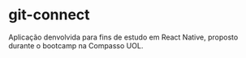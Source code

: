 # git-connect
Aplicação denvolvida para fins de estudo em React Native, proposto durante o bootcamp na Compasso UOL.
